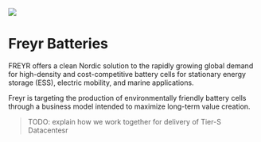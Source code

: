 ![](img/freyr1.png)

# Freyr Batteries

FREYR offers a clean Nordic solution to the rapidly growing global demand for high-density and cost-competitive battery cells for stationary energy storage (ESS), electric mobility, and marine applications.

Freyr is targeting the production of environmentally friendly battery cells through a business model intended to maximize long-term value creation.


> TODO: explain how we work together for delivery of Tier-S Datacentesr
> 